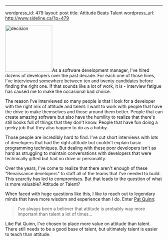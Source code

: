 --- 
wordpress_id: 479
layout: post
title: Attitude Beats Talent
wordpress_url: http://www.sideline.ca/?p=479

<img src="http://www.sideline.ca/images/articles/decision.jpg" alt="decision" title="decision" width="150" height="150" class="left" />As a software development manager, I've hired dozens of developers over the past decade.  For each one of those hires, I've interviewed somewhere between ten and twenty candidates before finding the right one.  If that sounds like a lot of work, it is - interview fatigue has caused me to make the occasional bad choice.

The reason I've interviewed so many people is that I look for a developer with the right mix of attitude and talent.  I want to work with people that have the drive to make themselves and those around them better.  People that can create amazing software but also have the humility to realize that there's still books full of things that they don't know.  People that have fun doing a geeky job that they also happen to do as a hobby.

Those people are incredibly hard to find.  I've cut short interviews with lots of developers that had the right attitude but couldn't explain basic programming techniques.  But dealing with these poor developers isn't as hard as struggling to maintain conversations with developers that were technically gifted but had no drive or personality.

Over the years, I've come to realize that there aren't enough of these "Renaissance developers" to staff all of the teams that I've needed to build.  This scarcity has led to compromises.  But that leads to the question of what is more valuable?  Attitude or Talent?

When faced with huge questions like this, I like to reach out to legendary minds that have more wisdom and experience than I do.  Enter [Pat Quinn](http://tsn.ca/nhl/story/?id=290845):

>I've always been a believer that attitude is probably way more important than talent a lot of times...

Like Pat Quinn, I've chosen to place more value on attitude than talent.  There still needs to be a good base of talent, but ultimately talent is easier to teach than attitude.
